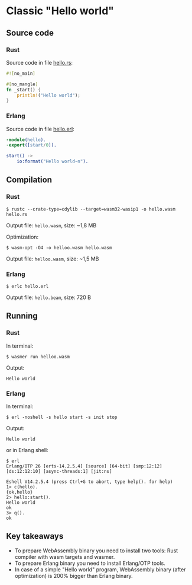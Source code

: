 # Classic "Hello world"

## Source code

### Rust

Source code in file [hello.rs](./hello.rs):

```rust
#![no_main]

#[no_mangle]
fn _start() {
    println!("Hello world");
}
```

### Erlang

Source code in file [hello.erl](./hello.erl):

```erlang
-module(hello).
-export([start/0]).

start() ->
    io:format("Hello world~n").
```

## Compilation

### Rust

```shell
$ rustc --crate-type=cdylib --target=wasm32-wasip1 -o hello.wasm hello.rs
```

Output file: `hello.wasm`, size: ~1,8 MB

Optimization:

```shell
$ wasm-opt -O4 -o helloo.wasm hello.wasm
```

Output file: `helloo.wasm`, size: ~1,5 MB

### Erlang

```shell
$ erlc hello.erl
```

Output file: `hello.beam`, size: 720 B

## Running

### Rust

In terminal:

```shell
$ wasmer run helloo.wasm
```

Output:

```text
Hello world
```

### Erlang

In terminal:

```shell
$ erl -noshell -s hello start -s init stop
```

Output:

```text
Hello world
```

or in Erlang shell:

```text
$ erl
Erlang/OTP 26 [erts-14.2.5.4] [source] [64-bit] [smp:12:12] [ds:12:12:10] [async-threads:1] [jit:ns]

Eshell V14.2.5.4 (press Ctrl+G to abort, type help(). for help)
1> c(hello).
{ok,hello}
2> hello:start().
Hello world
ok
3> q().
ok
```

## Key takeaways

- To prepare WebAssembly binary you need to install two tools: Rust compiler with wasm targets and wasmer.
- To prepare Erlang binary you need to install Erlang/OTP tools.
- In case of a simple "Hello world" program, WebAssembly binary (after optimization) is 200% bigger than Erlang binary.
